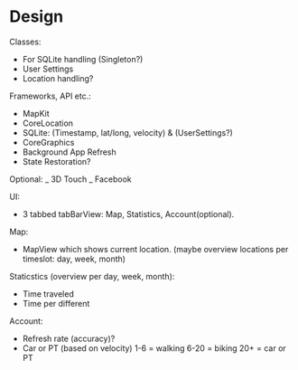 # Design

Classes: 

- For SQLite handling (Singleton?)
- User Settings
- Location handling?

Frameworks, API etc.:

- MapKit
- CoreLocation
- SQLite: (Timestamp, lat/long, velocity) & (UserSettings?)
- CoreGraphics
- Background App Refresh
- State Restoration?

Optional:
_ 3D Touch
_ Facebook

UI:

- 3 tabbed tabBarView: Map, Statistics, Account(optional).

Map: 
- MapView which shows current location. (maybe overview locations per timeslot: day, week, month)

Staticstics (overview per day, week, month): 
- Time traveled
- Time per different 

Account:
- Refresh rate (accuracy)?
- Car or PT (based on velocity) 1-6 = walking 6-20 = biking 20+ = car or PT



